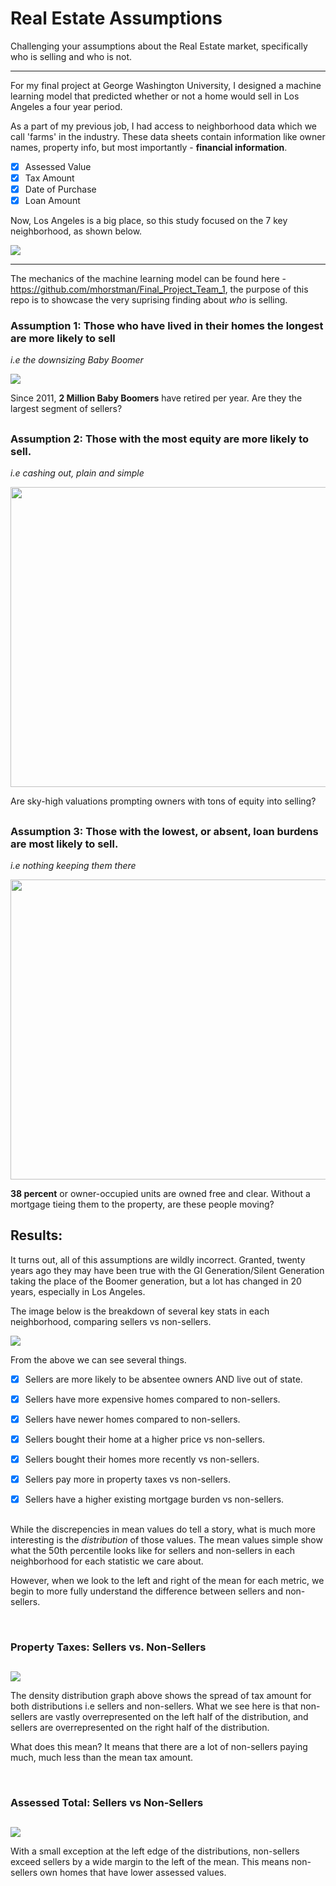 # Real Estate Assumptions

Challenging your assumptions about the Real Estate market, specifically who is selling and who is not.

___

For my final project at George Washington University, I designed a machine learning model that predicted whether or not a home would sell in Los Angeles a four year period. 

As a part of my previous job, I had access to neighborhood data which we call 'farms' in the industry. These data sheets contain information like owner names, property info, but most importantly - <b>financial information</b>.

- [x] Assessed Value
- [x] Tax Amount
- [x] Date of Purchase
- [x] Loan Amount

Now, Los Angeles is a big place, so this study focused on the 7 key neighborhood, as shown below. 

<img src="https://github.com/carlosjennings1991/RealEstate_Assumptions/blob/main/Neighborhood_Map_2.png">

___

The mechanics of the machine learning model can be found here - https://github.com/mhorstman/Final_Project_Team_1, the purpose of this repo is to showcase the very suprising finding about <i>who</i> is selling. 

### Assumption 1: Those who have lived in their homes the longest are more likely to sell

<i> i.e the downsizing Baby Boomer </i>

<img src="https://github.com/carlosjennings1991/RealEstate_Assumptions/blob/main/baby%20boomers.jpeg">

Since 2011, <b>2 Million Baby Boomers</b> have retired per year. Are they the largest segment of sellers?

##

### Assumption 2: Those with the most equity are more likely to sell. 

<i> i.e cashing out, plain and simple </i>

<img src="https://github.com/carlosjennings1991/RealEstate_Assumptions/blob/main/piles%20of%20cash.jpeg" width="720" height="480">

Are sky-high valuations prompting owners with tons of equity into selling?

##

### Assumption 3: Those with the lowest, or absent, loan burdens are most likely to sell.

<i> i.e nothing keeping them there </i>

<img src="https://github.com/carlosjennings1991/RealEstate_Assumptions/blob/main/paid%20in%20full.jpeg" width="720" height="480">

<b>38 percent</b> or owner-occupied units are owned free and clear. Without a mortgage tieing them to the property, are these people moving?

##

## Results:

It turns out, all of this assumptions are wildly incorrect. Granted, twenty years ago they may have been true with the GI Generation/Silent Generation taking the place of the Boomer generation, but a lot has changed in 20 years, especially in Los Angeles. 

The image below is the breakdown of several key stats in each neighborhood, comparing sellers vs non-sellers. 

<img src="https://github.com/carlosjennings1991/RealEstate_Assumptions/blob/main/neighborhood_stats.png">

From the above we can see several things. 


- [x] Sellers are more likely to be absentee owners AND live out of state.

- [x] Sellers have more expensive homes compared to non-sellers.

- [x] Sellers have newer homes compared to non-sellers.

- [x] Sellers bought their home at a higher price vs non-sellers.

- [x] Sellers bought their homes more recently vs non-sellers.

- [x] Sellers pay more in property taxes vs non-sellers.

- [x] Sellers have a higher existing mortgage burden vs non-sellers.

##

While the discrepencies in mean values do tell a story, what is much more interesting is the <i>distribution</i> of those values. The mean values simple show what the 50th percentile looks like for sellers and non-sellers in each neighborhood for each statistic we care about.

However, when we look to the left and right of the mean for each metric, we begin to more fully understand the difference between sellers and non-sellers.  

<br>

### Property Taxes: Sellers vs. Non-Sellers
##
<img src="https://github.com/carlosjennings1991/RealEstate_Assumptions/blob/main/Tax_Amount_SFRs.png">

The density distribution graph above shows the spread of tax amount for both distributions i.e sellers and non-sellers. What we see here is that non-sellers are vastly overrepresented on the left half of the distribution, and sellers are overrepresented on the right half of the distribution. 

What does this mean? It means that there are a lot of non-sellers paying much, much less than the mean tax amount. 

<br>

### Assessed Total: Sellers vs Non-Sellers
##
<img src="https://github.com/carlosjennings1991/RealEstate_Assumptions/blob/main/Assessed_Total.png">

With a small exception at the left edge of the distributions, non-sellers exceed sellers by a wide margin to the left of the mean. This means non-sellers own homes that have lower assessed values. 
